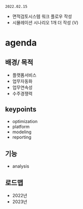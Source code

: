`2022.02.15`

- 면적검토시스템 워크 플로우 작성
- 시뮬레이션 시나리오 1개 더 작성 (V)

# agenda
## 배경/ 목적
- 플랫폼서비스
- 업무자동화
- 업무연속성
- 수주경쟁력
## keypoints
- optimization
- platform
- modeling
- reporting
## 기능
- analysis
## 로드맵
- 2022년
- 2023년
